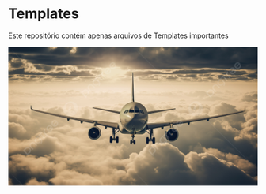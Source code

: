 # Templates

Este repositório contém apenas arquivos de Templates importantes

![Imagem](./assets/imagem.jpg)
